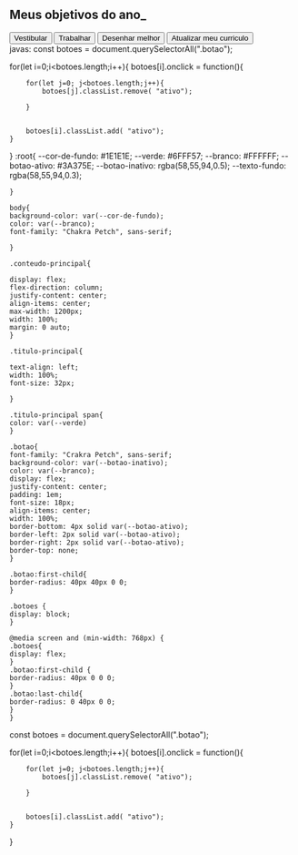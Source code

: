 <!DOCTYPE html>
<html lang="pt-br">
<head>
<meta charset="UTF-8">
<meta name="viewport" content="width=device-width, initial-scale=1.0">
<title>Meus objetivos do ano</title>
<link rel="stylesheet" href="style.css">
</head>
<body>
<section class="conteudo-principal"></section>
<h2 class="titulo-principal">Meus objetivos do ano<span>_</span></h2>
<div class="botoes">
<button class="botao">Vestibular</button>
<button class="botao">Trabalhar</button>
<button class="botao">Desenhar melhor</button>
<button class="botao">Atualizar meu curriculo</button>

</div>

</body>
</html>
javas:
const botoes = document.querySelectorAll(".botao");

for(let i=0;i<botoes.length;i++){
    botoes[i].onclick = function(){

        for(let j=0; j<botoes.length;j++){
            botoes[j].classList.remove( "ativo");

        }


        botoes[i].classList.add( "ativo");
    }
   
}
:root{
    --cor-de-fundo: #1E1E1E;
    --verde: #6FFF57;
    --branco: #FFFFFF;
    --botao-ativo: #3A375E;
    --botao-inativo: rgba(58,55,94,0.5);
    --texto-fundo: rgba(58,55,94,0.3);
    
    }
    
    body{
    background-color: var(--cor-de-fundo);
    color: var(--branco);
    font-family: "Chakra Petch", sans-serif;
    
    }
    
    .conteudo-principal{
    
    display: flex;
    flex-direction: column;
    justify-content: center;
    align-items: center;
    max-width: 1200px;
    width: 100%;
    margin: 0 auto;
    }
    
    .titulo-principal{
    
    text-align: left;
    width: 100%;
    font-size: 32px;
    
    }
    
    .titulo-principal span{
    color: var(--verde)
    }
    
    .botao{
    font-family: "Crakra Petch", sans-serif;
    background-color: var(--botao-inativo);
    color: var(--branco);
    display: flex;
    justify-content: center;
    padding: 1em;
    font-size: 18px;
    align-items: center;
    width: 100%;
    border-bottom: 4px solid var(--botao-ativo);
    border-left: 2px solid var(--botao-ativo);
    border-right: 2px solid var(--botao-ativo);
    border-top: none;
    }
    
    .botao:first-child{
    border-radius: 40px 40px 0 0;
    }
    
    .botoes {
    display: block;
    }
    
    @media screen and (min-width: 768px) {
    .botoes{
    display: flex;
    }
    .botao:first-child {
    border-radius: 40px 0 0 0;
    }
    .botao:last-child{
    border-radius: 0 40px 0 0;
    }
    }
const botoes = document.querySelectorAll(".botao");

for(let i=0;i<botoes.length;i++){
    botoes[i].onclick = function(){

        for(let j=0; j<botoes.length;j++){
            botoes[j].classList.remove( "ativo");

        }


        botoes[i].classList.add( "ativo");
    }
   
}
    
